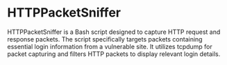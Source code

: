 # HTTPPacketSniffer
HTTPPacketSniffer is a Bash script designed to capture HTTP request and response packets. The script specifically targets packets containing essential login information from a vulnerable site. It utilizes tcpdump for packet capturing and filters HTTP packets to display relevant login details.
